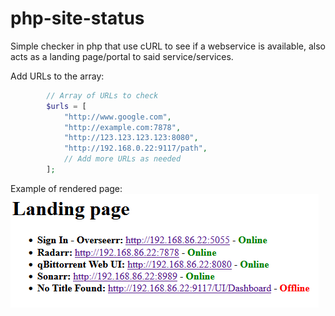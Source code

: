 # php-site-status

Simple checker in php that use cURL to see if a webservice is available, also acts as a landing page/portal to said service/services.

Add URLs to the array:

```php
        // Array of URLs to check
        $urls = [
            "http://www.google.com",
            "http://example.com:7878",
            "http://123.123.123.123:8080",
            "http://192.168.0.22:9117/path",
            // Add more URLs as needed
        ];
```

Example of rendered page:
![Landing page example](img/image.png)
